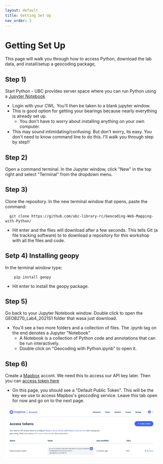 ```yaml
---
layout: default
title: Getting Set Up
nav_order: 3
---
```


# Getting Set Up

This page will walk you through how to access Python, download the lab data, and install/setup a geocoding package,

## Step 1) 

Start Python - UBC provides server space where you can run Python using a [Jupyter Notebook](https://ubc.syzygy.ca/jupyter)
* Login with your CWL.  You'll then be taken to a blank jupyter window.
* This is good option for getting your bearings because nearly everything is already set up.
  * You don't have to worry about installing anything on your own computer.
* This may sound intimidating/confusing.  But don't worry, its easy.  You don't need to know command line to do this.  I'll walk you through step by step!!

## Step 2)

 Open a command terminal.  In the Jupyter window, click "New" in the top right and select "Terminal" from the dropdown menu.

## Step 3) 

Clone the repository.  In the new terminal window that opens, paste the command:
```
  git clone https://github.com/ubc-library-rc/Geocoding-Web-Mapping-with-Python/
```
* Hit enter and the flies will download after a few seconds.  This tells Git (a file tracking software) to to download a repository for this workshop with all the files and code.


## Setp 4) Installing geopy

In the terminal window type:
```
    pip install geopy
```
* Hit enter to install the geopy package. 

## Step 5)
Go back to your Jupyter Notebook window.  Double click to open the GEOB270_Lab4_2021S1 folder that wasa just download.
* You'll see a two more folders and a collection of files.  The .ipynb tag on the end denotes a Jupyter "Notebook"
  * A Notebook is a collection of Python code and annotations that can be run interactively.
  * Double click on "Geocoding with Python.ipynb" to open it.

## Step 6) 
Create a [Mapbox](https://mapbox.com) accont.  We need this to access our API key later.  Then you can [access token here](https://account.mapbox.com/access-tokens/)
* On this page, you should see a "Default Public Token".  This will be the key we use to access Mapbox's geocoding service.  Leave this tab open for now and go on to the next page.

<img src="APIKey.png" alt="hi" class="inline"/>
